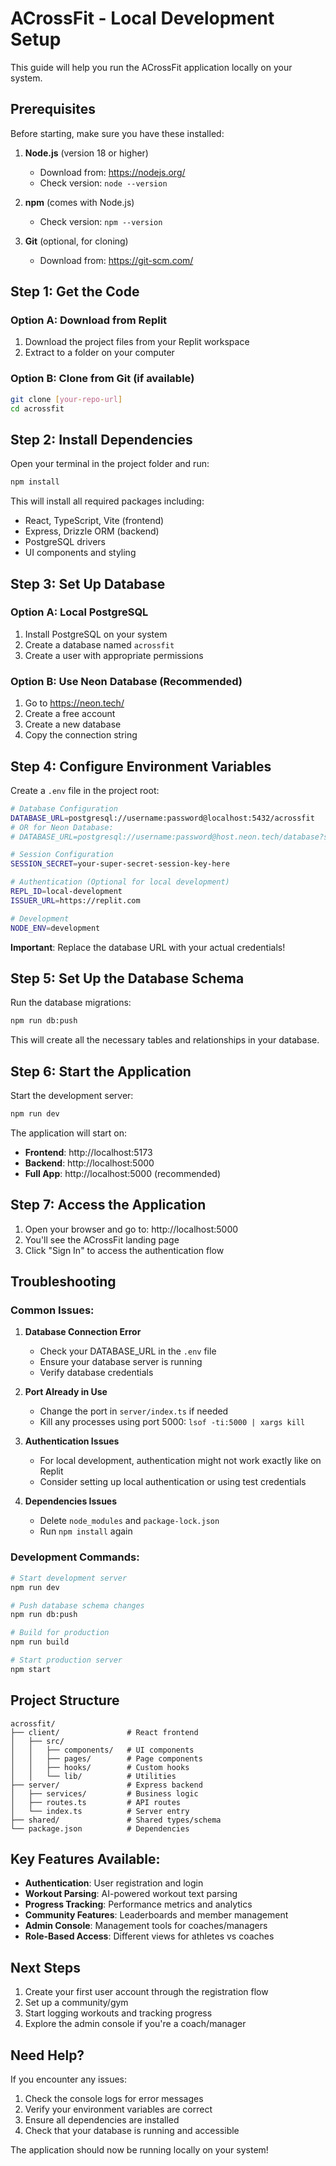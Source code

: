 # ACrossFit - Local Development Setup

This guide will help you run the ACrossFit application locally on your system.

## Prerequisites

Before starting, make sure you have these installed:

1. **Node.js** (version 18 or higher)
   - Download from: https://nodejs.org/
   - Check version: `node --version`

2. **npm** (comes with Node.js)
   - Check version: `npm --version`

3. **Git** (optional, for cloning)
   - Download from: https://git-scm.com/

## Step 1: Get the Code

### Option A: Download from Replit
1. Download the project files from your Replit workspace
2. Extract to a folder on your computer

### Option B: Clone from Git (if available)
```bash
git clone [your-repo-url]
cd acrossfit
```

## Step 2: Install Dependencies

Open your terminal in the project folder and run:

```bash
npm install
```

This will install all required packages including:
- React, TypeScript, Vite (frontend)
- Express, Drizzle ORM (backend)
- PostgreSQL drivers
- UI components and styling

## Step 3: Set Up Database

### Option A: Local PostgreSQL
1. Install PostgreSQL on your system
2. Create a database named `acrossfit`
3. Create a user with appropriate permissions

### Option B: Use Neon Database (Recommended)
1. Go to https://neon.tech/
2. Create a free account
3. Create a new database
4. Copy the connection string

## Step 4: Configure Environment Variables

Create a `.env` file in the project root:

```bash
# Database Configuration
DATABASE_URL=postgresql://username:password@localhost:5432/acrossfit
# OR for Neon Database:
# DATABASE_URL=postgresql://username:password@host.neon.tech/database?sslmode=require

# Session Configuration
SESSION_SECRET=your-super-secret-session-key-here

# Authentication (Optional for local development)
REPL_ID=local-development
ISSUER_URL=https://replit.com

# Development
NODE_ENV=development
```

**Important**: Replace the database URL with your actual credentials!

## Step 5: Set Up the Database Schema

Run the database migrations:

```bash
npm run db:push
```

This will create all the necessary tables and relationships in your database.

## Step 6: Start the Application

Start the development server:

```bash
npm run dev
```

The application will start on:
- **Frontend**: http://localhost:5173
- **Backend**: http://localhost:5000
- **Full App**: http://localhost:5000 (recommended)

## Step 7: Access the Application

1. Open your browser and go to: http://localhost:5000
2. You'll see the ACrossFit landing page
3. Click "Sign In" to access the authentication flow

## Troubleshooting

### Common Issues:

1. **Database Connection Error**
   - Check your DATABASE_URL in the `.env` file
   - Ensure your database server is running
   - Verify database credentials

2. **Port Already in Use**
   - Change the port in `server/index.ts` if needed
   - Kill any processes using port 5000: `lsof -ti:5000 | xargs kill`

3. **Authentication Issues**
   - For local development, authentication might not work exactly like on Replit
   - Consider setting up local authentication or using test credentials

4. **Dependencies Issues**
   - Delete `node_modules` and `package-lock.json`
   - Run `npm install` again

### Development Commands:

```bash
# Start development server
npm run dev

# Push database schema changes
npm run db:push

# Build for production
npm run build

# Start production server
npm start
```

## Project Structure

```
acrossfit/
├── client/               # React frontend
│   ├── src/
│   │   ├── components/   # UI components
│   │   ├── pages/        # Page components
│   │   ├── hooks/        # Custom hooks
│   │   └── lib/          # Utilities
├── server/               # Express backend
│   ├── services/         # Business logic
│   ├── routes.ts         # API routes
│   └── index.ts          # Server entry
├── shared/               # Shared types/schema
└── package.json          # Dependencies
```

## Key Features Available:

- **Authentication**: User registration and login
- **Workout Parsing**: AI-powered workout text parsing
- **Progress Tracking**: Performance metrics and analytics
- **Community Features**: Leaderboards and member management
- **Admin Console**: Management tools for coaches/managers
- **Role-Based Access**: Different views for athletes vs coaches

## Next Steps

1. Create your first user account through the registration flow
2. Set up a community/gym
3. Start logging workouts and tracking progress
4. Explore the admin console if you're a coach/manager

## Need Help?

If you encounter any issues:
1. Check the console logs for error messages
2. Verify your environment variables are correct
3. Ensure all dependencies are installed
4. Check that your database is running and accessible

The application should now be running locally on your system!